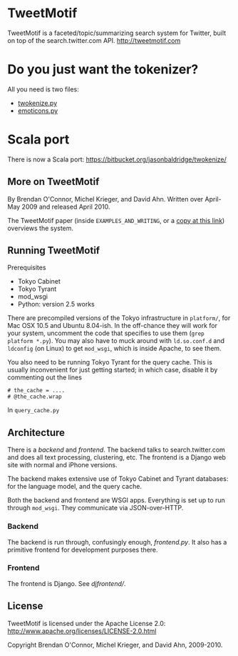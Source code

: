 TweetMotif
=========

TweetMotif is a faceted/topic/summarizing search system for Twitter,
built on top of the search.twitter.com API.  http://tweetmotif.com


Do you just want the tokenizer?
===============================

All you need is two files:

* [twokenize.py][t]
* [emoticons.py][e]

[t]: http://github.com/brendano/tweetmotif/raw/master//twokenize.py
[e]: http://github.com/brendano/tweetmotif/raw/master//emoticons.py

Scala port
==========

There is now a Scala port: https://bitbucket.org/jasonbaldridge/twokenize/


More on TweetMotif
------------------

By Brendan O'Connor, Michel Krieger, and David Ahn. 
Written over April-May 2009 and released April 2010.

The TweetMotif paper (inside `EXAMPLES_AND_WRITING`, or a
[copy at this link][1]) overviews the system.

[1]: http://anyall.org/oconnor_krieger_ahn.icwsm2010.tweetmotif.pdf


Running TweetMotif
------------------

Prerequisites

* Tokyo Cabinet
* Tokyo Tyrant
* mod_wsgi
* Python: version 2.5 works

There are precompiled versions of the Tokyo infrastructure in `platform/`, for Mac
OSX 10.5 and Ubuntu 8.04-ish. In the off-chance they will work for your system,
uncomment the code that specifies to use them (`grep platform *.py`). You may also
have to muck around with `ld.so.conf.d` and `ldconfig` (on Linux) to get
`mod_wsgi`, which is inside Apache, to see them.

You also need to be running Tokyo Tyrant for the query cache. This is usually
inconvenient for just getting started; in which case, disable it by commenting out
the lines

    # the_cache = ....
    # @the_cache.wrap

In `query_cache.py`


Architecture
------------

There is a *backend* and *frontend*. The backend talks to search.twitter.com and
does all text processing, clustering, etc. The frontend is a Django web site with
normal and iPhone versions.

The backend makes extensive use of Tokyo Cabinet and Tyrant databases: for the
language model, and the query cache.

Both the backend and frontend are WSGI apps. Everything is set up to run through
`mod_wsgi`. They communicate via JSON-over-HTTP.

### Backend 

The backend is run through, confusingly enough, *frontend.py*. It also has a
primitive frontend for development purposes there.

### Frontend

The frontend is Django.  See *djfrontend/*.


License
-------

TweetMotif is licensed under the Apache License 2.0:
http://www.apache.org/licenses/LICENSE-2.0.html

Copyright Brendan O'Connor, Michel Krieger, and David Ahn, 2009-2010.
